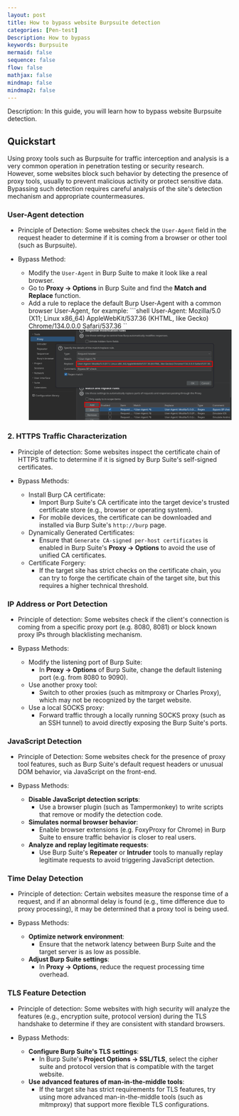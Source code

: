 ```yaml
---
layout: post
title: How to bypass website Burpsuite detection
categories: [Pen-test]
Description: How to bypass
keywords: Burpsuite
mermaid: false
sequence: false
flow: false
mathjax: false
mindmap: false
mindmap2: false
---
```


Description: In this guide, you will learn how to bypass website Burpsuite detection.

## Quickstart

Using proxy tools such as Burpsuite for traffic interception and analysis is a very common operation in penetration testing or security research. However, some websites block such behavior by detecting the presence of proxy tools, usually to prevent malicious activity or protect sensitive data. Bypassing such detection requires careful analysis of the site's detection mechanism and appropriate countermeasures.

### User-Agent detection

- Principle of Detection: Some websites check the `User-Agent` field in the request header to determine if it is coming from a browser or other tool (such as Burpsuite).

- Bypass Method:
  - Modify the `User-Agent` in Burp Suite to make it look like a real browser.
  - Go to **Proxy -> Options** in Burp Suite and find the **Match and Replace** function.
  - Add a rule to replace the default Burp User-Agent with a common browser User-Agent, for example:
         ```shell
         User-Agent: Mozilla/5.0 (X11; Linux x86_64) AppleWebKit/537.36 (KHTML, like Gecko) Chrome/134.0.0.0 Safari/537.36
         ``
![pic](/images/bypass-bp-check/swappy-20250410-092404.png) 

### 2. HTTPS Traffic Characterization

- Principle of detection: Some websites inspect the certificate chain of HTTPS traffic to determine if it is signed by Burp Suite's self-signed certificates.

- Bypass Methods:
  - Install Burp CA certificate:
       - Import Burp Suite's CA certificate into the target device's trusted certificate store (e.g., browser or operating system).
       - For mobile devices, the certificate can be downloaded and installed via Burp Suite's `http://burp` page.
  - Dynamically Generated Certificates:
       - Ensure that `Generate CA-signed per-host certificates` is enabled in Burp Suite's **Proxy -> Options** to avoid the use of unified CA certificates.
  - Certificate Forgery:
       - If the target site has strict checks on the certificate chain, you can try to forge the certificate chain of the target site, but this requires a higher technical threshold.

### IP Address or Port Detection

- Principle of detection: Some websites check if the client's connection is coming from a specific proxy port (e.g. 8080, 8081) or block known proxy IPs through blacklisting mechanism.

- Bypass Methods:
  - Modify the listening port of Burp Suite:
    - In **Proxy -> Options** of Burp Suite, change the default listening port (e.g. from 8080 to 9090).
  - Use another proxy tool:
    - Switch to other proxies (such as mitmproxy or Charles Proxy), which may not be recognized by the target website.
  - Use a local SOCKS proxy:
    - Forward traffic through a locally running SOCKS proxy (such as an SSH tunnel) to avoid directly exposing the Burp Suite's ports.

### JavaScript Detection

- Principle of Detection: Some websites check for the presence of proxy tool features, such as Burp Suite's default request headers or unusual DOM behavior, via JavaScript on the front-end.

- Bypass Methods:
  - **Disable JavaScript detection scripts**:
    - Use a browser plugin (such as Tampermonkey) to write scripts that remove or modify the detection code.
  - **Simulates normal browser behavior**:
    - Enable browser extensions (e.g. FoxyProxy for Chrome) in Burp Suite to ensure traffic behavior is closer to real users.
  - **Analyze and replay legitimate requests**:
    - Use Burp Suite's **Repeater** or **Intruder** tools to manually replay legitimate requests to avoid triggering JavaScript detection.

### Time Delay Detection

- Principle of detection: Certain websites measure the response time of a request, and if an abnormal delay is found (e.g., time difference due to proxy processing), it may be determined that a proxy tool is being used.

- Bypass Methods:
  - **Optimize network environment**:
    - Ensure that the network latency between Burp Suite and the target server is as low as possible.
  - **Adjust Burp Suite settings**:
    - In **Proxy -> Options**, reduce the request processing time overhead.

### TLS Feature Detection

- Principle of detection: Some websites with high security will analyze the features (e.g., encryption suite, protocol version) during the TLS handshake to determine if they are consistent with standard browsers.

- Bypass Methods:
  - **Configure Burp Suite's TLS settings**:
    - In Burp Suite's **Project Options -> SSL/TLS**, select the cipher suite and protocol version that is compatible with the target website.
  - **Use advanced features of man-in-the-middle tools**:
    - If the target site has strict requirements for TLS features, try using more advanced man-in-the-middle tools (such as mitmproxy) that support more flexible TLS configurations.


